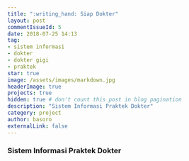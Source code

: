 ```yaml
---
title: ":writing_hand: Siap Dokter"
layout: post
commentIssueId: 5 
date: 2018-07-25 14:13
tag:
- sistem informasi
- dokter
- dokter gigi
- praktek
star: true
image: /assets/images/markdown.jpg
headerImage: true
projects: true
hidden: true # don't count this post in blog pagination
description: "Sistem Informasi Praktek Dokter"
category: project
author: basoro
externalLink: false
---
```


### Sistem Informasi Praktek Dokter 
